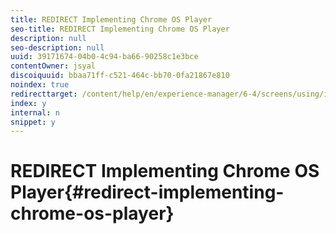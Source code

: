 ```yaml
---
title: REDIRECT Implementing Chrome OS Player
seo-title: REDIRECT Implementing Chrome OS Player
description: null
seo-description: null
uuid: 39171674-04b0-4c94-ba66-90258c1e3bce
contentOwner: jsyal
discoiquuid: bbaa71ff-c521-464c-bb70-0fa21867e810
noindex: true
redirecttarget: /content/help/en/experience-manager/6-4/screens/using/implementing-chrome-os-player
index: y
internal: n
snippet: y
---
```


# REDIRECT Implementing Chrome OS Player{#redirect-implementing-chrome-os-player}

